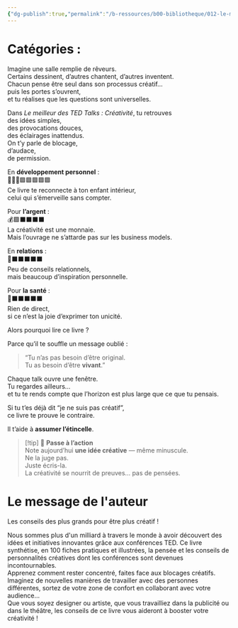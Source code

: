 ```yaml
---
{"dg-publish":true,"permalink":"/b-ressources/b00-bibliotheque/012-le-meilleur-des-ted-talk-creativite/","title":"Great TED talks","tags":["📓Book"],"noteIcon":""}
---
```


# Catégories : 
Imagine une salle remplie de rêveurs.  
Certains dessinent, d’autres chantent, d’autres inventent.  
Chacun pense être seul dans son processus créatif…  
puis les portes s’ouvrent,  
et tu réalises que les questions sont universelles.

Dans _Le meilleur des TED Talks : Créativité_, tu retrouves  
des idées simples,  
des provocations douces,  
des éclairages inattendus.  
On t’y parle de blocage,  
d’audace,  
de permission.

En **développement personnel** :  
🦸🏽‍♂️🟪🟪🟪🟪🟪  
Ce livre te reconnecte à ton enfant intérieur,  
celui qui s’émerveille sans compter.

Pour **l’argent** :  
💰🟪⬛️⬛️⬛️⬛️  
La créativité est une monnaie.  
Mais l’ouvrage ne s’attarde pas sur les business models.

En **relations** :  
💖⬛️⬛️⬛️⬛️⬛️  
Peu de conseils relationnels,  
mais beaucoup d’inspiration personnelle.

Pour **la santé** :  
🍏⬛️⬛️⬛️⬛️⬛️  
Rien de direct,  
si ce n’est la joie d’exprimer ton unicité.

Alors pourquoi lire ce livre ?

Parce qu’il te souffle un message oublié :

> “Tu n’as pas besoin d’être original.  
> Tu as besoin d’être **vivant**.”

Chaque talk ouvre une fenêtre.  
Tu regardes ailleurs…  
et tu te rends compte que l’horizon est plus large que ce que tu pensais.

Si tu t’es déjà dit “je ne suis pas créatif”,  
ce livre te prouve le contraire.

Il t’aide à **assumer l’étincelle**.

> [!tip] 🚀 **Passe à l’action**  
> Note aujourd’hui **une idée créative** — même minuscule.  
> Ne la juge pas.  
> Juste écris-la.  
> La créativité se nourrit de preuves… pas de pensées.


# Le message de l'auteur
Les conseils des plus grands pour être plus créatif !

Nous sommes plus d'un milliard à travers le monde à avoir découvert des idées et initiatives innovantes grâce aux conférences TED. Ce livre synthétise, en 100 fiches pratiques et illustrées, la pensée et les conseils de personnalités créatives dont les conférences sont devenues incontournables.   
Apprenez comment rester concentré, faites face aux blocages créatifs. Imaginez de nouvelles manières de travailler avec des personnes différentes, sortez de votre zone de confort en collaborant avec votre audience...   
Que vous soyez designer ou artiste, que vous travailliez dans la publicité ou dans le théâtre, les conseils de ce livre vous aideront à booster votre créativité !